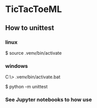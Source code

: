 # TicTacToeML


## How to unittest
### linux
\$ source .venv/bin/activate
### windows
C:\\> .venv/bin/activate.bat

\$ python -m unittest

### See Jupyter notebooks to how use
